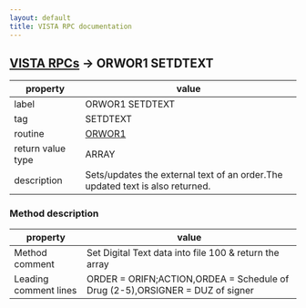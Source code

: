 ```yaml
---
layout: default
title: VISTA RPC documentation
---
```




## [VISTA RPCs](TableOfContent.md) &#8594; ORWOR1 SETDTEXT 

 property | value 
--- | --- 
 label | ORWOR1 SETDTEXT
 tag | SETDTEXT
 routine | [ORWOR1](http://code.osehra.org/dox/Routine_ORWOR1_source.html)
 return value type | ARRAY
 description | Sets/updates the external text of an order.The updated text is also returned.


### Method description

 property | value 
--- | --- 
 Method comment | Set Digital Text data into file 100 & return the array
 Leading comment lines | ORDER = ORIFN;ACTION,ORDEA = Schedule of Drug (2-5),ORSIGNER = DUZ of signer